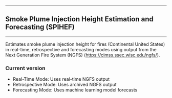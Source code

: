 ------------------------------------------------------------------
## Smoke Plume Injection Height Estimation and Forecasting (SPIHEF)
------------------------------------------------------------------

Estimates smoke plume injection height for fires (Continental United States) in real-time, retrospective 
and forecasting modes using output from the Next Generation Fire System (NGFS) (https://cimss.ssec.wisc.edu/ngfs/).

### Current version
* Real-Time Mode: Uses real-time NGFS output
* Retrospective Mode: Uses archived NGFS output
* Forecasting Mode: Uses machine learning model forecasts 


